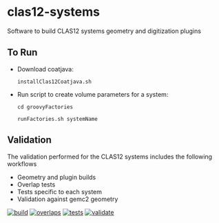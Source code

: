 # clas12-systems

Software to build CLAS12 systems geometry and digitization plugins

## To Run

- Download coatjava:

  `installClas12Coatjava.sh`

- Run script to create volume parameters for a system:

  `cd groovyFactories` 
  
  `runFactories.sh systemName`


## Validation

The validation performed for the CLAS12 systems includes the following workflows

- Geometry and plugin builds
- Overlap tests
- Tests specific to each system
- Validation against gemc2 geometry 

[![build](https://github.com/maureeungaro/clas12-systems/actions/workflows/build.yml/badge.svg)](https://github.com/maureeungaro/clas12-systems/actions/workflows/build.yml)
[![overlaps](https://github.com/maureeungaro/clas12-systems/actions/workflows/overlaps.yml/badge.svg)](https://github.com/maureeungaro/clas12-systems/actions/workflows/overlaps.yml)
[![tests](https://github.com/maureeungaro/clas12-systems/actions/workflows/tests.yml/badge.svg)](https://github.com/maureeungaro/clas12-systems/actions/workflows/tests.yml)
[![validate](https://github.com/maureeungaro/clas12-systems/actions/workflows/validate.yml/badge.svg)](https://github.com/maureeungaro/clas12-systems/actions/workflows/validate.yml)
